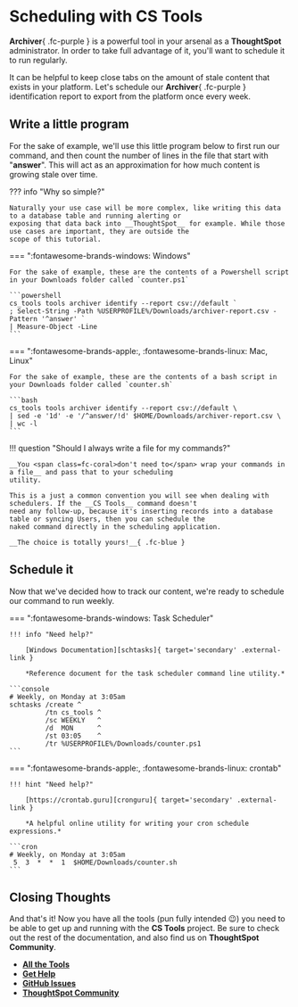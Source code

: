 <style>
  /* Hide the "Edit on Github" button */
  .md-content__button { display: none; }

  /* Hide the Next button in the footer (so the tutorial has a logical conclusion) */
  .md-footer__link--next { display: none; }
</style>

# Scheduling with __CS Tools__

__Archiver__{ .fc-purple } is a powerful tool in your arsenal as a __ThoughtSpot__ administrator. In order to take full
advantage of it, you'll want to schedule it to run regularly.

It can be helpful to keep close tabs on the amount of stale content that exists in your platform. Let's schedule our
__Archiver__{ .fc-purple } identification report to export from the platform once every week.


## Write a little program

For the sake of example, we'll use this little program below to first run our command, and then count the number of
lines in the file that start with "__answer__". This will act as an approximation for how much content is growing stale
over time.

??? info "Why so simple?"

    Naturally your use case will be more complex, like writing this data to a database table and running alerting or
    exposing that data back into __ThoughtSpot__ for example. While those use cases are important, they are outside the
    scope of this tutorial.

=== ":fontawesome-brands-windows: Windows"

    For the sake of example, these are the contents of a Powershell script in your Downloads folder called `counter.ps1`

    ```powershell
    cs_tools tools archiver identify --report csv://default `
    ; Select-String -Path %USERPROFILE%/Downloads/archiver-report.csv -Pattern '^answer' `
    | Measure-Object -Line
    ```

=== ":fontawesome-brands-apple:, :fontawesome-brands-linux: Mac, Linux"

    For the sake of example, these are the contents of a bash script in your Downloads folder called `counter.sh`

    ```bash
    cs_tools tools archiver identify --report csv://default \
    | sed -e '1d' -e '/^answer/!d' $HOME/Downloads/archiver-report.csv \
    | wc -l
    ```

!!! question "Should I always write a file for my commands?"

    __You <span class=fc-coral>don't need to</span> wrap your commands in a file__ and pass that to your scheduling
    utility.

    This is a just a common convention you will see when dealing with schedulers. If the __CS Tools__ command doesn't
    need any follow-up, because it's inserting records into a database table or syncing Users, then you can schedule the
    naked command directly in the scheduling application.

    __The choice is totally yours!__{ .fc-blue }


## Schedule it

Now that we've decided how to track our content, we're ready to schedule our command to run weekly.

=== ":fontawesome-brands-windows: Task Scheduler"

    !!! info "Need help?"

        [Windows Documentation][schtasks]{ target='secondary' .external-link }

        *Reference document for the task scheduler command line utility.*

    ```console
    # Weekly, on Monday at 3:05am
    schtasks /create ^
             /tn cs_tools ^
             /sc WEEKLY   ^
             /d  MON      ^
             /st 03:05    ^
             /tr %USERPROFILE%/Downloads/counter.ps1
    ```

=== ":fontawesome-brands-apple:, :fontawesome-brands-linux: crontab"

    !!! hint "Need help?"

        [https://crontab.guru][cronguru]{ target='secondary' .external-link }

        *A helpful online utility for writing your cron schedule expressions.*
    
    ```cron
    # Weekly, on Monday at 3:05am
     5  3  *  *  1  $HOME/Downloads/counter.sh
    ```


## Closing Thoughts

And that's it! Now you have all the tools (pun fully intended :wink:) you need to be able to get up and running with the
__CS Tools__ project. Be sure to check out the rest of the documentation, and also find us on __ThoughtSpot Community__.

  - [__All the Tools__][docs-tools]
  - [__Get Help__][google-form-help]
  - [__GitHub Issues__][github-help]
  - [__ThoughtSpot Community__][search-cs_tools]


[cronguru]: https://crontab.guru/
[schtasks]: https://docs.microsoft.com/en-us/previous-versions/orphan-topics/ws.10/cc772785(v=ws.10)?redirectedfrom=MSDN
[docs-tools]: ../cs-tools/overview.md
[google-form-help]: https://forms.gle/Tmbs6ZhsZa2DMFsU9
[github-help]: https://github.com/thoughtspot/cs_tools/issues/new/choose
[search-cs_tools]: https://community.thoughtspot.com/s/global-search/cs_tools
